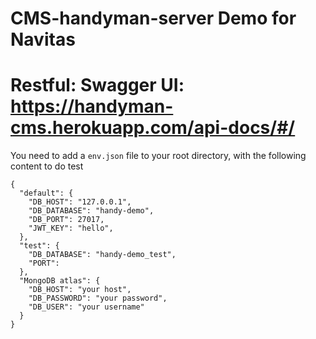 # CMS-handyman-server Demo for Navitas
# Restful: Swagger UI: https://handyman-cms.herokuapp.com/api-docs/#/


You need to add a `env.json` file to your root directory, with the following content to do test 
```
{
  "default": {
    "DB_HOST": "127.0.0.1",
    "DB_DATABASE": "handy-demo",
    "DB_PORT": 27017,
    "JWT_KEY": "hello",
  },
  "test": {
    "DB_DATABASE": "handy-demo_test",
    "PORT": 
  },
  "MongoDB atlas": {
    "DB_HOST": "your host",
    "DB_PASSWORD": "your password",
    "DB_USER": "your username"
  }
}
